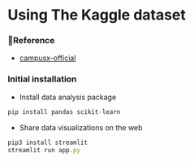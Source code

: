 # Using The Kaggle dataset

### 🔗Reference

- [campusx-official](https://github.com/campusx-official/movie-recommender-system-tmdb-dataset)

### Initial installation

- Install data analysis package

```jsx
pip install pandas scikit-learn
```

- Share data visualizations on the web

```jsx
pip3 install streamlit
streamlit run app.py
```


